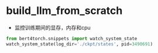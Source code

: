 # build_llm_from_scratch

- 监控训练期间的显存，内存和cpu
```python
from bert4torch.snippets import watch_system_state
watch_system_state(log_dir='./ckpt/states', pid=3490691)
```